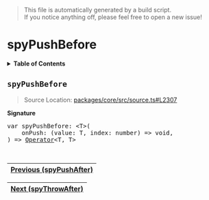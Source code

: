 > This file is automatically generated by a build script.<br>If you notice anything off, please feel free to open a new issue!

# spyPushBefore

<details><summary><b>Table of Contents</b></summary>

1. [<code>spyPushBefore</code>](#spyPushBefore)</details>

## <a name="spyPushBefore"></a><code>spyPushBefore</code>

> Source Location: [packages\/core\/src\/source.ts#L2307](..\/..\/packages\/core\/src\/source.ts#L2307)

<b>Signature</b>

<pre>var spyPushBefore: &lt;T&gt;(<br>    onPush: (value: T, index: number) =&gt; void,<br>) =&gt; <a href="000-Operator.md#Operator">Operator</a>&lt;T, T&gt;</pre><br>

| [Previous \(spyPushAfter\)](080-spyPushAfter.md#readme) |
| --- |

<div align="right">

| [Next \(spyThrowAfter\)](082-spyThrowAfter.md#readme) |
| --- |
</div>
